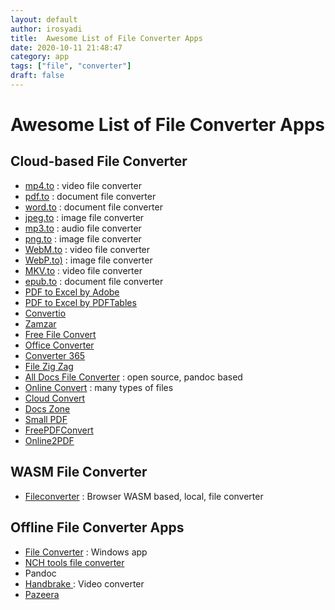 ```yaml
---
layout: default
author: irosyadi
title:  Awesome List of File Converter Apps
date: 2020-10-11 21:48:47
category: app
tags: ["file", "converter"]
draft: false
---
```


# Awesome List of File Converter Apps

## Cloud-based File Converter
- [mp4.to](https://mp4.to/) : video file converter
- [pdf.to](https://pdf.to/) : document file converter
- [word.to](https://word.to/) : document file converter
- [jpeg.to](https://jpeg.to/) : image file converter
- [mp3.to](https://mp3.to/) : audio file converter
- [png.to](https://png.to/) : image file converter
- [WebM.to](https://webm.to/) : video file converter
- [WebP.to)](https://webp.to/) : image file converter
- [MKV.to](https://mkv.to/) : video file converter
- [epub.to](https://epub.to/) : document file converter
- [PDF to Excel by Adobe](https://www.adobe.com/sea/acrobat/online/pdf-to-excel.html)
- [PDF to Excel by PDFTables](https://pdftables.com/)
- [Convertio](https://convertio.co/id/)
- [Zamzar](https://www.zamzar.com/)
- [Free File Convert](https://www.freefileconvert.com/)
- [Office Converter](https://www.office-converter.com/)
- [Converter 365](https://www.converter365.com/)
- [File Zig Zag](https://www.filezigzag.com/)
- [All Docs File Converter](https://alldocs.app/) : open source, pandoc based
- [Online Convert](https://www.online-convert.com/) : many types of files
- [Cloud Convert](https://cloudconvert.com/)
- [Docs Zone](https://docs.zone/)
- [Small PDF](https://smallpdf.com/)
- [FreePDFConvert](https://www.freepdfconvert.com/)
- [Online2PDF](https://online2pdf.com/)

## WASM File Converter
- [Fileconverter](https://fileconverter.digital/) : Browser WASM based, local, file converter

## Offline File Converter Apps
- [File Converter](https://file-converter.org/) : Windows app
- [NCH tools file converter](https://www.nchsoftware.com/software/converters.html)
- Pandoc
- [Handbrake ](https://handbrake.fr/) : Video converter
- [Pazeera](https://www.pazera-software.com/)